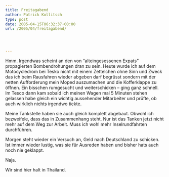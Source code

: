 ```yaml
---
title: Freitagabend
author: Patrick Kollitsch
type: post
date: 2005-04-15T06:32:37+00:00
url: /2005/04/freitagabend/




---
```

Hmm. Irgendwas scheint an den von &#8220;alteingesessenen Expats&#8221; propagierten Bombendrohungen dran zu sein. Heute wurde ich auf dem Motocycledrom bei Tesko nicht mit einem Zettelchen ohne Sinn und Zweck das ich beim Rausfahren wieder abgeben darf begrüsst sondern mit der netten Aufforderung mein Moped auszumachen und die Kofferklappe zu öffnen. Ein bisschen rumgesucht und weiterschicken &#8211; ging ganz schnell. Im Tesco dann kam sobald ich meinen Wagen mal 5 Minuten stehen gelassen habe gleich ein wichtig aussehender Mitarbeiter und prüfte, ob auch wirklich nichts irgendwo tickte. 

Meine Tankstelle haben sie auch gleich komplett abgebaut. Obwohl ich bezweifele, dass das in Zusammenhang steht. Nur ist das Tanken jetzt nicht mehr auf dem Weg zur Arbeit. Muss ich wohl mehr Inselrundfahrten durchführen.

Morgen steht wieder ein Versuch an, Geld nach Deutschland zu schicken. Ist immer wieder lustig, was sie für Ausreden haben und bisher hats auch noch nie geklappt.

Naja.

Wir sind hier halt in Thailand.